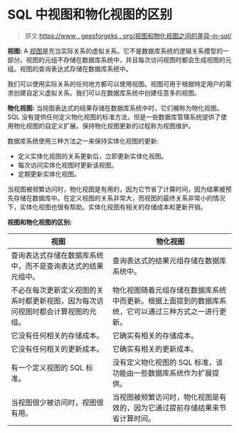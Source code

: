 # SQL 中视图和物化视图的区别

> 原文:[https://www . geesforgeks . org/视图和物化视图之间的差异-in-sql/](https://www.geeksforgeeks.org/differences-between-views-and-materialized-views-in-sql/)

**视图:**
A [视图](https://www.geeksforgeeks.org/sql-views/)是充当实际关系的虚拟关系。它不是数据库系统的逻辑关系模型的一部分。视图的元组不存储在数据库系统中，并且每次访问视图时都会生成视图的元组。视图的查询表达式存储在数据库系统中。

我们可以使用实际关系的任何地方都可以使用视图。视图可用于根据特定用户的需求创建自定义虚拟关系。我们可以在数据库系统中创建任意多的视图。

**物化视图:**
当视图表达式的结果存储在数据库系统中时，它们被称为物化视图。SQL 没有提供任何定义物化视图的标准方法，但是一些数据库管理系统提供了使用物化视图的自定义扩展。保持物化视图更新的过程称为视图维护。

数据库系统使用三种方法之一来保持实体化视图的更新:

*   定义实体化视图的关系更新后，立即更新实体化视图。
*   每次访问实体化视图时更新该视图。
*   定期更新实体化视图。

当视图被频繁访问时，物化视图是有用的，因为它节省了计算时间，因为结果被预先存储在数据库中。在定义视图的关系非常大，而视图的最终关系非常小的情况下，实体化视图也很有帮助。实体化视图有相关的存储成本和更新开销。

**视图和物化视图的区别:**

<center>

| 视图 | 物化视图 |
| --- | --- |
| 查询表达式存储在数据库系统中，而不是查询表达式的结果元组中。 | 查询表达式的结果元组存储在数据库系统中。 |
| 不必在每次更新定义视图的关系时都更新视图，因为每次访问视图时都会计算视图的元组。 | 物化视图随着元组存储在数据库系统中而更新。根据上面提到的数据库系统，它可以通过三种方式之一进行更新。 |
| 它没有任何相关的存储成本。 | 它确实有相关的存储成本。 |
| 它没有任何相关的更新成本。 | 它确实有相关的更新成本。 |
| 有一个定义视图的 SQL 标准。 | 没有定义物化视图的 SQL 标准，该功能由一些数据库系统作为扩展提供。 |
| 当视图很少被访问时，视图很有用。 | 当视图被频繁访问时，物化视图是有效的，因为它通过提前存储结果来节省计算时间。 |

</center>